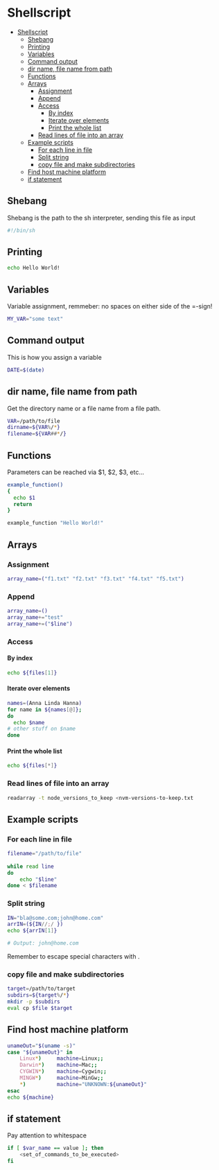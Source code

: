 # Shellscript
<!--ts-->
   * [Shellscript](sh.md#shellscript)
      * [Shebang](sh.md#shebang)
      * [Printing](sh.md#printing)
      * [Variables](sh.md#variables)
      * [Command output](sh.md#command-output)
      * [dir name, file name from path](sh.md#dir-name-file-name-from-path)
      * [Functions](sh.md#functions)
      * [Arrays](sh.md#arrays)
         * [Assignment](sh.md#assignment)
         * [Append](sh.md#append)
         * [Access](sh.md#access)
            * [By index](sh.md#by-index)
            * [Iterate over elements](sh.md#iterate-over-elements)
            * [Print the whole list](sh.md#print-the-whole-list)
         * [Read lines of file into an array](sh.md#read-lines-of-file-into-an-array)
      * [Example scripts](sh.md#example-scripts)
         * [For each line in file](sh.md#for-each-line-in-file)
         * [Split string](sh.md#split-string)
         * [copy file and make subdirectories](sh.md#copy-file-and-make-subdirectories)
      * [Find host machine platform](sh.md#find-host-machine-platform)
      * [if statement](sh.md#if-statement)

<!-- Added by: runner, at: Thu Jan 21 08:14:11 UTC 2021 -->

<!--te-->

## Shebang
Shebang is the path to the sh interpreter, sending this file as input
```bash
#!/bin/sh
```

## Printing
```bash
echo Hello World!
```

## Variables
Variable assignment, remmeber: no spaces on either side of the =-sign!
```bash
MY_VAR="some text"
```

## Command output
This is how you assign a variable
```bash
DATE=$(date)
```

## dir name, file name from path
Get the directory name or a file name from a file path.
```bash
VAR=/path/to/file
dirname=${VAR%/*}
filename=${VAR##*/}
```

## Functions
Parameters can be reached via $1, $2, $3, etc...
```bash
example_function()
{
  echo $1
  return
}

example_function "Hello World!"
```

## Arrays

### Assignment
```bash
array_name=("f1.txt" "f2.txt" "f3.txt" "f4.txt" "f5.txt")
```

### Append
```bash
array_name=()
array_name+="test"
array_name+=("$line")
```

### Access

#### By index
```bash
echo ${files[1]}
```

#### Iterate over elements
```bash
names=(Anna Linda Hanna)
for name in ${names[@]};
do
  echo $name
# other stuff on $name
done
```

#### Print the whole list
```bash
echo ${files[*]}
```

### Read lines of file into an array
```bash
readarray -t node_versions_to_keep <nvm-versions-to-keep.txt
```

## Example scripts

### For each line in file
```bash
filename="/path/to/file"
 
while read line
do
    echo "$line"
done < $filename
```

### Split string
```bash
IN="bla@some.com;john@home.com"
arrIN=(${IN//;/ })
echo ${arrIN[1]}

# Output: john@home.com
```
Remember to escape special characters with \.

### copy file and make subdirectories
```bash
target=/path/to/target
subdirs=${target%/*}
mkdir -p $subdirs      
eval cp $file $target
```

## Find host machine platform
```bash
unameOut="$(uname -s)"
case "${unameOut}" in
    Linux*)     machine=Linux;;
    Darwin*)    machine=Mac;;
    CYGWIN*)    machine=Cygwin;;
    MINGW*)     machine=MinGw;;
    *)          machine="UNKNOWN:${unameOut}"
esac
echo ${machine}
```

## if statement
Pay attention to whitespace
```bash
if [ $var_name == value ]; then
    <set_of_commands_to_be_executed>
fi
```


